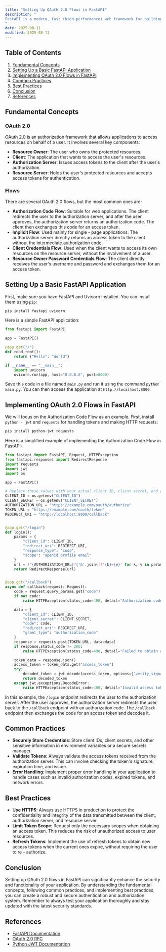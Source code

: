 ```yaml
---
title: "Setting Up OAuth 2.0 Flows in FastAPI"
description: "
FastAPI is a modern, fast (high-performance) web framework for building APIs with Python based on standard Python type hints. OAuth 2.0 is an industry-standard protocol for authorization that enables third - party applications to access user resources in a secure and controlled manner. Integrating OAuth 2.0 flows into a FastAPI application can enhance security and provide a seamless user experience when dealing with external services. This blog will guide you through the process of setting up OAuth 2.0 flows in FastAPI, covering fundamental concepts, usage methods, common practices, and best practices.
"
date: 2025-08-11
modified: 2025-08-11
---
```


## Table of Contents
1. [Fundamental Concepts](#fundamental-concepts)
2. [Setting Up a Basic FastAPI Application](#setting-up-a-basic-fastapi-application)
3. [Implementing OAuth 2.0 Flows in FastAPI](#implementing-oauth-20-flows-in-fastapi)
4. [Common Practices](#common-practices)
5. [Best Practices](#best-practices)
6. [Conclusion](#conclusion)
7. [References](#references)

## Fundamental Concepts

### OAuth 2.0
OAuth 2.0 is an authorization framework that allows applications to access resources on behalf of a user. It involves several key components:
- **Resource Owner**: The user who owns the protected resources.
- **Client**: The application that wants to access the user's resources.
- **Authorization Server**: Issues access tokens to the client after the user's authorization.
- **Resource Server**: Holds the user's protected resources and accepts access tokens for authentication.

### Flows
There are several OAuth 2.0 flows, but the most common ones are:
- **Authorization Code Flow**: Suitable for web applications. The client redirects the user to the authorization server, and after the user approves, the authorization server returns an authorization code. The client then exchanges this code for an access token.
- **Implicit Flow**: Used mainly for single - page applications. The authorization server directly returns an access token to the client without the intermediate authorization code.
- **Client Credentials Flow**: Used when the client wants to access its own resources on the resource server, without the involvement of a user.
- **Resource Owner Password Credentials Flow**: The client directly receives the user's username and password and exchanges them for an access token.

## Setting Up a Basic FastAPI Application
First, make sure you have FastAPI and Uvicorn installed. You can install them using `pip`:
```bash
pip install fastapi uvicorn
```

Here is a simple FastAPI application:
```python
from fastapi import FastAPI

app = FastAPI()

@app.get("/")
def read_root():
    return {"Hello": "World"}

if __name__ == "__main__":
    import uvicorn
    uvicorn.run(app, host="0.0.0.0", port=8000)
```
Save this code in a file named `main.py` and run it using the command `python main.py`. You can then access the application at `http://localhost:8000`.

## Implementing OAuth 2.0 Flows in FastAPI
We will focus on the Authorization Code Flow as an example. First, install `python - jwt` and `requests` for handling tokens and making HTTP requests:
```bash
pip install python-jwt requests
```

Here is a simplified example of implementing the Authorization Code Flow in FastAPI:
```python
from fastapi import FastAPI, Request, HTTPException
from fastapi.responses import RedirectResponse
import requests
import jwt
import os

app = FastAPI()

# Replace these values with your actual client ID, client secret, and authorization endpoints
CLIENT_ID = os.getenv("CLIENT_ID")
CLIENT_SECRET = os.getenv("CLIENT_SECRET")
AUTHORIZATION_URL = "https://example.com/oauth/authorize"
TOKEN_URL = "https://example.com/oauth/token"
REDIRECT_URI = "http://localhost:8000/callback"


@app.get("/login")
def login():
    params = {
        "client_id": CLIENT_ID,
        "redirect_uri": REDIRECT_URI,
        "response_type": "code",
        "scope": "openid profile email"
    }
    url = f"{AUTHORIZATION_URL}?{'&'.join([f'{k}={v}' for k, v in params.items()])}"
    return RedirectResponse(url)


@app.get("/callback")
async def callback(request: Request):
    code = request.query_params.get("code")
    if not code:
        raise HTTPException(status_code=400, detail="Authorization code not provided")

    data = {
        "client_id": CLIENT_ID,
        "client_secret": CLIENT_SECRET,
        "code": code,
        "redirect_uri": REDIRECT_URI,
        "grant_type": "authorization_code"
    }
    response = requests.post(TOKEN_URL, data=data)
    if response.status_code != 200:
        raise HTTPException(status_code=400, detail="Failed to obtain access token")

    token_data = response.json()
    access_token = token_data.get("access_token")
    try:
        decoded_token = jwt.decode(access_token, options={"verify_signature": False})
        return decoded_token
    except jwt.exceptions.DecodeError:
        raise HTTPException(status_code=400, detail="Invalid access token")


```

In this example, the `/login` endpoint redirects the user to the authorization server. After the user approves, the authorization server redirects the user back to the `/callback` endpoint with an authorization code. The `/callback` endpoint then exchanges the code for an access token and decodes it.

## Common Practices
- **Securely Store Credentials**: Store client IDs, client secrets, and other sensitive information in environment variables or a secure secrets manager.
- **Validate Tokens**: Always validate the access tokens received from the authorization server. This can involve checking the token's signature, expiration time, and issuer.
- **Error Handling**: Implement proper error handling in your application to handle cases such as invalid authorization codes, expired tokens, and network errors.

## Best Practices
- **Use HTTPS**: Always use HTTPS in production to protect the confidentiality and integrity of the data transmitted between the client, authorization server, and resource server.
- **Limit Token Scope**: Request only the necessary scopes when obtaining an access token. This reduces the risk of unauthorized access to user resources.
- **Refresh Tokens**: Implement the use of refresh tokens to obtain new access tokens when the current ones expire, without requiring the user to re - authorize.

## Conclusion
Setting up OAuth 2.0 flows in FastAPI can significantly enhance the security and functionality of your application. By understanding the fundamental concepts, following common practices, and implementing best practices, you can create a robust and secure authentication and authorization system. Remember to always test your application thoroughly and stay updated with the latest security standards.

## References
- [FastAPI Documentation](https://fastapi.tiangolo.com/)
- [OAuth 2.0 RFC](https://tools.ietf.org/html/rfc6749)
- [Python JWT Documentation](https://pyjwt.readthedocs.io/en/latest/)